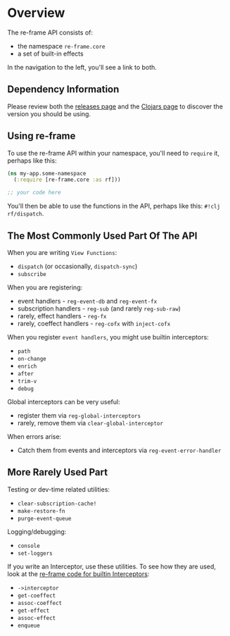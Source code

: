 # Overview

The re-frame API consists of: 

  - the namespace `re-frame.core`
  - a set of built-in effects

In the navigation to the left, you'll see a link to both. 

## Dependency Information 

Please review both the [releases page](http://day8.github.io/re-frame/releases/2022) and the [Clojars page](https://clojars.org/re-frame/) to discover the version you should be using. 


## Using re-frame

To use the re-frame API within your namespace, you'll 
need to `require` it, perhaps like this:
```clj
(ns my-app.some-namespace
  (:require [re-frame.core :as rf]))

;; your code here
```

You'll then be able to use the functions in the API, perhaps like this: `#!clj rf/dispatch`.


## The Most Commonly Used Part Of The API

When you are writing `View Functions`: 

  - `dispatch` (or occasionally, `dispatch-sync`)
  - `subscribe`

When you are registering:

  - event handlers - `reg-event-db` and `reg-event-fx`
  - subscription handlers - `reg-sub` (and rarely `reg-sub-raw`)
  - rarely, effect handlers - `reg-fx` 
  - rarely, coeffect handlers - `reg-cofx` with `inject-cofx`

When you register `event handlers`, you might use builtin interceptors: 

  - `path`
  - `on-change`
  - `enrich`
  - `after`
  - `trim-v`
  - `debug`

Global interceptors can be very useful:

  - register them via `reg-global-interceptors` 
  - rarely, remove them via `clear-global-interceptor`

When errors arise:

  - Catch them from events and interceptors via `reg-event-error-handler`

## More Rarely Used Part

Testing or dev-time related utilities:

  - `clear-subscription-cache!`
  - `make-restore-fn`
  - `purge-event-queue`

Logging/debugging:

  - `console`
  - `set-loggers`


If you write an Interceptor, use these utilities. To see how they are used, look 
at the [re-frame code for builtin Interceptors](https://github.com/day8/re-frame/blob/master/src/re_frame/std_interceptors.cljc):

  - `->interceptor`
  - `get-coeffect` 
  - `assoc-coeffect`
  - `get-effect`
  - `assoc-effect`
  - `enqueue`
